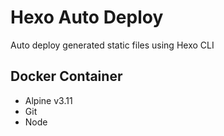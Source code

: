 # Hexo Auto Deploy

Auto deploy generated static files using Hexo CLI

## Docker Container
- Alpine v3.11
- Git
- Node
